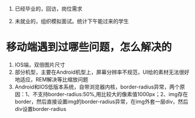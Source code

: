 1. 已经毕业的，回访，岗位需求

2. 未就业的，组织模拟面试。统计下午能过来的学生





# 移动端遇到过哪些问题，怎么解决的
1. IOS端，双倍图片尺寸
2. 部分机型，主要在Android机型上，屏幕分辨率不规范，UI给的素材无法很好地适应，REM解决等比缩放问题
3. Android和IOS低版本系统，自带浏览器内核，border-radius异常，两个原因：1、不支持border-radius:50%,用比较大的像素值1000px；2、img存在border，然后直接设置img的border-radius异常，在img外套一层div，然后div设置border-radius

